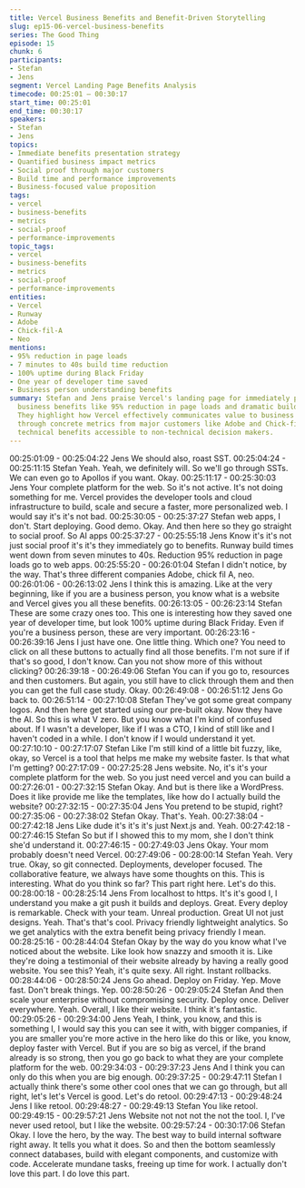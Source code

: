 ```yaml
---
title: Vercel Business Benefits and Benefit-Driven Storytelling
slug: ep15-06-vercel-business-benefits
series: The Good Thing
episode: 15
chunk: 6
participants:
- Stefan
- Jens
segment: Vercel Landing Page Benefits Analysis
timecode: 00:25:01 – 00:30:17
start_time: 00:25:01
end_time: 00:30:17
speakers:
- Stefan
- Jens
topics:
- Immediate benefits presentation strategy
- Quantified business impact metrics
- Social proof through major customers
- Build time and performance improvements
- Business-focused value proposition
tags:
- vercel
- business-benefits
- metrics
- social-proof
- performance-improvements
topic_tags:
- vercel
- business-benefits
- metrics
- social-proof
- performance-improvements
entities:
- Vercel
- Runway
- Adobe
- Chick-fil-A
- Neo
mentions:
- 95% reduction in page loads
- 7 minutes to 40s build time reduction
- 100% uptime during Black Friday
- One year of developer time saved
- Business person understanding benefits
summary: Stefan and Jens praise Vercel's landing page for immediately presenting quantified
  business benefits like 95% reduction in page loads and dramatic build time improvements.
  They highlight how Vercel effectively communicates value to business stakeholders
  through concrete metrics from major customers like Adobe and Chick-fil-A, making
  technical benefits accessible to non-technical decision makers.
---
```


00:25:01:09 - 00:25:04:22
Jens
We should also, roast SST.
00:25:04:24 - 00:25:11:15
Stefan
Yeah. Yeah, we definitely will. So we'll go through SSTs. We can even go to Apollos if you want.
Okay.
00:25:11:17 - 00:25:30:03
Jens
Your complete platform for the web. So it's not active. It's not doing something for me. Vercel
provides the developer tools and cloud infrastructure to build, scale and secure a faster, more
personalized web. I would say it's it's not bad.
00:25:30:05 - 00:25:37:27
Stefan
web apps, I don't.
Start deploying. Good demo. Okay. And then here so they go straight to social proof. So AI apps
00:25:37:27 - 00:25:55:18
Jens
Know it's it's not just social proof it's it's they immediately go to benefits. Runway build times
went down from seven minutes to 40s. Reduction 95% reduction in page loads go to web apps.
00:25:55:20 - 00:26:01:04
Stefan
I didn't notice, by the way. That's three different companies Adobe, chick fil A, neo.
00:26:01:06 - 00:26:13:02
Jens
I think this is amazing. Like at the very beginning, like if you are a business person, you know
what is a website and Vercel gives you all these benefits.
00:26:13:05 - 00:26:23:14
Stefan
These are some crazy ones too. This one is interesting how they saved one year of developer
time, but look 100% uptime during Black Friday. Even if you're a business person, these are
very important.
00:26:23:16 - 00:26:39:16
Jens
I just have one. One little thing. Which one? You need to click on all these buttons to actually
find all those benefits. I'm not sure if if that's so good, I don't know. Can you not show more of
this without clicking?
00:26:39:18 - 00:26:49:06
Stefan
You can if you go to, resources and then customers. But again, you still have to click through
them and then you can get the full case study. Okay.
00:26:49:08 - 00:26:51:12
Jens
Go back to.
00:26:51:14 - 00:27:10:08
Stefan
They've got some great company logos. And then here get started using our pre-built okay. Now
they have the AI. So this is what V zero. But you know what I'm kind of confused about. If I
wasn't a developer, like if I was a CTO, I kind of still like and I haven't coded in a while. I don't
know if I would understand it yet.
00:27:10:10 - 00:27:17:07
Stefan
Like I'm still kind of a little bit fuzzy, like, okay, so Vercel is a tool that helps me make my website
faster. Is that what I'm getting?
00:27:17:09 - 00:27:25:28
Jens
website.
No, it's it's your complete platform for the web. So you just need vercel and you can build a
00:27:26:01 - 00:27:32:15
Stefan
Okay. And but is there like a WordPress. Does it like provide me like the templates, like how do I
actually build the website?
00:27:32:15 - 00:27:35:04
Jens
You pretend to be stupid, right?
00:27:35:06 - 00:27:38:02
Stefan
Okay. That's. Yeah.
00:27:38:04 - 00:27:42:18
Jens
Like dude it's it's it's just Next.js and. Yeah.
00:27:42:18 - 00:27:46:15
Stefan
So but if I showed this to my mom, she I don't think she'd understand it.
00:27:46:15 - 00:27:49:03
Jens
Okay. Your mom probably doesn't need Vercel.
00:27:49:06 - 00:28:00:14
Stefan
Yeah. Very true. Okay, so git connected. Deployments, developer focused. The collaborative
feature, we always have some thoughts on this. This is interesting. What do you think so far?
This part right here. Let's do this.
00:28:00:18 - 00:28:25:14
Jens
From localhost to https. It's it's good I, I understand you make a git push it builds and deploys.
Great. Every deploy is remarkable. Check with your team. Unreal production. Great UI not just
designs. Yeah. That's that's cool. Privacy friendly lightweight analytics. So we get analytics with
the extra benefit being privacy friendly I mean.
00:28:25:16 - 00:28:44:04
Stefan
Okay by the way do you know what I've noticed about the website. Like look how snazzy and
smooth it is. Like they're doing a testimonial of their website already by having a really good
website. You see this? Yeah, it's quite sexy. All right. Instant rollbacks.
00:28:44:06 - 00:28:50:24
Jens
Go ahead. Deploy on Friday. Yep. Move fast. Don't break things. Yep.
00:28:50:26 - 00:29:05:24
Stefan
And then scale your enterprise without compromising security. Deploy once. Deliver
everywhere. Yeah. Overall, I like their website. I think it's fantastic.
00:29:05:26 - 00:29:34:00
Jens
Yeah, I think, you know, and this is something I, I would say this you can see it with, with bigger
companies, if you are smaller you're more active in the hero like do this or like, you know,
deploy faster with Vercel. But if you are so big as vercel, if the brand already is so strong, then
you go go back to what they are your complete platform for the web.
00:29:34:03 - 00:29:37:23
Jens
And I think you can only do this when you are big enough.
00:29:37:25 - 00:29:47:11
Stefan
I actually think there's some other cool ones that we can go through, but all right, let's let's
Vercel is good. Let's do retool.
00:29:47:13 - 00:29:48:24
Jens
I like retool.
00:29:48:27 - 00:29:49:13
Stefan
You like retool.
00:29:49:15 - 00:29:57:21
Jens
Website not not not the not the tool. I, I've never used retool, but I like the website.
00:29:57:24 - 00:30:17:06
Stefan
Okay. I love the hero, by the way. The best way to build internal software right away. It tells you
what it does. So and then the bottom seamlessly connect databases, build with elegant
components, and customize with code. Accelerate mundane tasks, freeing up time for work. I
actually don't love this part. I do love this part.